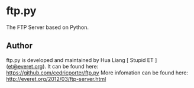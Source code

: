 ftp.py
======

The FTP Server based on Python.


Author
------

ftp.py is developed and maintained by Hua Liang [ Stupid ET ] (et@everet.org).
It can be found here: https://github.com/cedricporter/ftp.py
More infomation can be found here: http://everet.org/2012/03/ftp-server.html
